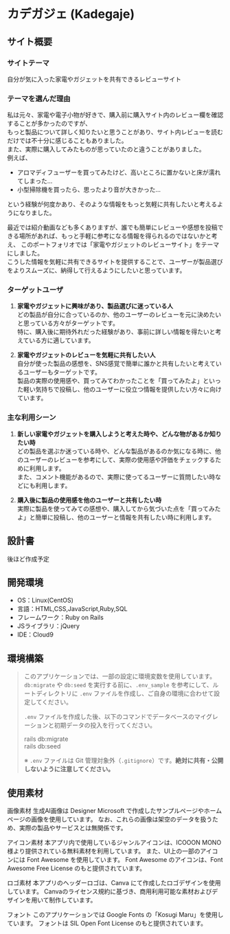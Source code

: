 # カデガジェ (Kadegaje)

## サイト概要

### サイトテーマ
自分が気に入った家電やガジェットを共有できるレビューサイト

### テーマを選んだ理由
私は元々、家電や電子小物が好きで、購入前に購入サイト内のレビュー欄を確認することが多かったのですが、  
もっと製品について詳しく知りたいと思うことがあり、サイト内レビューを読むだけでは不十分に感じることもありました。  
また、実際に購入してみたものが思っていたのと違うことがありました。  
例えば、  
- アロマディフューザーを買ってみたけど、高いところに置かないと床が濡れてしまった...  
- 小型掃除機を買ったら、思ったより音が大きかった...

という経験が何度かあり、そのような情報をもっと気軽に共有したいと考えるようになりました。  

最近では紹介動画なども多くありますが、誰でも簡単にレビューや感想を投稿できる場所があれば、もっと手軽に参考になる情報を得られるのではないかと考え、
このポートフォリオでは「家電やガジェットのレビューサイト」をテーマにしました。  
こうした情報を気軽に共有できるサイトを提供することで、ユーザーが製品選びをよりスムーズに、納得して行えるようにしたいと思っています。

### ターゲットユーザ
1. **家電やガジェットに興味があり、製品選びに迷っている人**  
どの製品が自分に合っているのか、他のユーザーのレビューを元に決めたいと思っている方々がターゲットです。  
特に、購入後に期待外れだった経験があり、事前に詳しい情報を得たいと考えている方に適しています。

2. **家電やガジェットのレビューを気軽に共有したい人**  
自分が使った製品の感想を、SNS感覚で簡単に誰かと共有したいと考えているユーザーもターゲットです。  
製品の実際の使用感や、買ってみてわかったことを「買ってみたよ」といった軽い気持ちで投稿し、他のユーザーに役立つ情報を提供したい方々に向けています。

### 主な利用シーン
1. **新しい家電やガジェットを購入しようと考えた時や、どんな物があるか知りたい時**  
どの製品を選ぶか迷っている時や、どんな製品があるのか気になる時に、他のユーザーのレビューを参考にして、実際の使用感や評価をチェックするために利用します。  
また、コメント機能があるので、実際に使ってるユーザーに質問したい時などにも利用します。

2. **購入後に製品の使用感を他のユーザーと共有したい時**  
実際に製品を使ってみての感想や、購入してから気づいた点を「買ってみたよ」と簡単に投稿し、他のユーザーと情報を共有したい時に利用します。

## 設計書
後ほど作成予定
​
## 開発環境
- OS：Linux(CentOS)
- 言語：HTML,CSS,JavaScript,Ruby,SQL
- フレームワーク：Ruby on Rails
- JSライブラリ：jQuery
- IDE：Cloud9
​
## 環境構築

> このアプリケーションでは、一部の設定に環境変数を使用しています。  
> `db:migrate` や `db:seed` を実行する前に、`.env_sample` を参考にして、ルートディレクトリに `.env` ファイルを作成し、ご自身の環境に合わせて設定してください。  
>  
> `.env` ファイルを作成した後、以下のコマンドでデータベースのマイグレーションと初期データの投入を行ってください。
>
> rails db:migrate  
> rails db:seed
>
> ※ `.env` ファイルは Git 管理対象外（`.gitignore`）です。**絶対に共有・公開しないように注意してください。**

## 使用素材
画像素材
生成AI画像は Designer Microsoft で作成したサンプルページやホームページの画像を使用しています。
なお、これらの画像は架空のデータを扱うため、実際の製品やサービスとは無関係です。

アイコン素材
本アプリ内で使用しているジャンルアイコンは、ICOOON MONO 様より提供されている無料素材を利用しています。
また、UI上の一部のアイコンには Font Awesome を使用しています。
Font Awesome のアイコンは、Font Awesome Free License のもと提供されています。

ロゴ素材
本アプリのヘッダーロゴは、Canva にて作成したロゴデザインを使用しています。
Canvaのライセンス規約に基づき、商用利用可能な素材およびデザインを用いて制作しています。

フォント
このアプリケーションでは Google Fonts の「Kosugi Maru」を使用しています。
フォントは SIL Open Font License のもと提供されています。